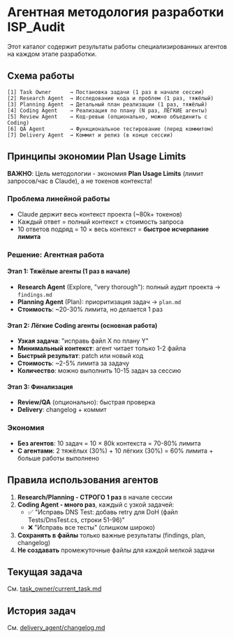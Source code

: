 # Агентная методология разработки ISP_Audit

Этот каталог содержит результаты работы специализированных агентов на каждом этапе разработки.

## Схема работы

```
[1] Task Owner      → Постановка задачи (1 раз в начале сессии)
[2] Research Agent  → Исследование кода и проблем (1 раз, тяжёлый)
[3] Planning Agent  → Детальный план реализации (1 раз, тяжёлый)
[4] Coding Agent    → Реализация по плану (N раз, ЛЁГКИЕ агенты)
[5] Review Agent    → Код-ревью (опционально, можно объединить с Coding)
[6] QA Agent        → Функциональное тестирование (перед коммитом)
[7] Delivery Agent  → Коммит и релиз (в конце сессии)
```

## Принципы экономии Plan Usage Limits

**ВАЖНО**: Цель методологии - экономия **Plan Usage Limits** (лимит запросов/час в Claude), а не токенов контекста!

### Проблема линейной работы
- Claude держит весь контекст проекта (~80k+ токенов)
- Каждый ответ = полный контекст × стоимость запроса
- 10 ответов подряд = 10 × весь контекст = **быстрое исчерпание лимита**

### Решение: Агентная работа

#### Этап 1: Тяжёлые агенты (1 раз в начале)
- **Research Agent** (Explore, "very thorough"): полный аудит проекта → `findings.md`
- **Planning Agent** (Plan): приоритизация задач → `plan.md`
- **Стоимость**: ~20-30% лимита, но делается 1 раз

#### Этап 2: Лёгкие Coding агенты (основная работа)
- **Узкая задача**: "исправь файл X по плану Y"
- **Минимальный контекст**: агент читает только 1-2 файла
- **Быстрый результат**: patch или новый код
- **Стоимость**: ~2-5% лимита за задачу
- **Количество**: можно выполнить 10-15 задач за сессию

#### Этап 3: Финализация
- **Review/QA** (опционально): быстрая проверка
- **Delivery**: changelog + коммит

### Экономия
- **Без агентов**: 10 задач = 10 × 80k контекста = 70-80% лимита
- **С агентами**: 2 тяжёлых (30%) + 10 лёгких (30%) = 60% лимита + больше работы выполнено

## Правила использования агентов

1. **Research/Planning - СТРОГО 1 раз** в начале сессии
2. **Coding Agent - много раз**, каждый с узкой задачей:
   - ✅ "Исправь DNS Test: добавь retry для DoH (файл Tests/DnsTest.cs, строки 51-96)"
   - ❌ "Исправь все тесты" (слишком широко)
3. **Сохранять в файлы** только важные результаты (findings, plan, changelog)
4. **Не создавать** промежуточные файлы для каждой мелкой задачи

## Текущая задача

См. [task_owner/current_task.md](task_owner/current_task.md)

## История задач

См. [delivery_agent/changelog.md](delivery_agent/changelog.md)
